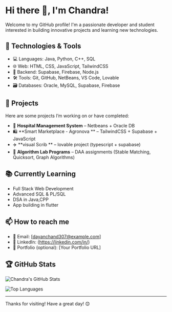# Hi there 👋, I'm Chandra!

Welcome to my GitHub profile! I'm a passionate developer and student interested in building innovative projects and learning new technologies.

## 🔧 Technologies & Tools

- 💻 Languages: Java, Python, C++, SQL
- 🌐 Web: HTML, CSS, JavaScript, TailwindCSS
- 🧠 Backend: Supabase, Firebase, Node.js
- 🛠️ Tools: Git, GitHub, NetBeans, VS Code, Lovable
- 🗃️ Databases: Oracle, MySQL, Supabase, Firebase

## 🚀 Projects

Here are some projects I’m working on or have completed:

- 🏥 **Hospital Management System** – Netbeans + Oracle DB
- 🛍️ **Smart Marketplace - Agronova ** – TailwindCSS + Supabase + JavaScript
- ✈️ **visual Scrib ** – lovable project (typescript + supabase)  
- 🤖 **Algorithm Lab Programs** – DAA assignments (Stable Matching, Quicksort, Graph Algorithms)

## 📚 Currently Learning

- Full Stack Web Development
- Advanced SQL & PL/SQL
- DSA in Java,CPP
- App building in flutter

## 📫 How to reach me

- 📧 Email: [dayanchand307@example.com]
- 💼 LinkedIn: (https://linkedin.com/in/)
- 📝 Portfolio (optional): [Your Portfolio URL]

## 🏆 GitHub Stats

![Chandra's GitHub Stats](https://github-readme-stats.vercel.app/api?username=chandra-2005&show_icons=true&theme=radical)

![Top Languages](https://github-readme-stats.vercel.app/api/top-langs/?username=chandra-2005&layout=compact&theme=radical)

---

Thanks for visiting! Have a great day! 😊

